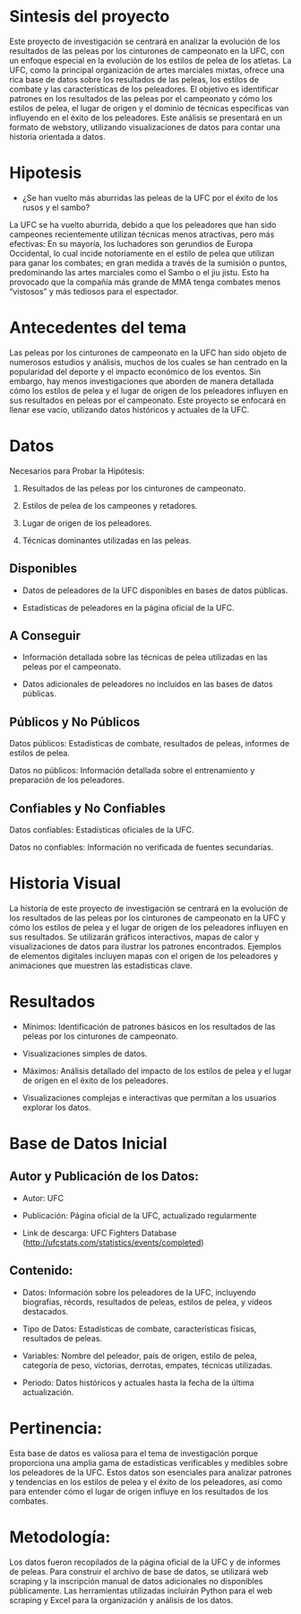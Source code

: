 # Sintesis del proyecto
Este proyecto de investigación se centrará en analizar la evolución de los resultados de las peleas por los cinturones de campeonato en la UFC, con un enfoque especial en la evolución de los estilos de pelea de los atletas. La UFC, como la principal organización de artes marciales mixtas, ofrece una rica base de datos sobre los resultados de las peleas, los estilos de combate y las características de los peleadores. El objetivo es identificar patrones en los resultados de las peleas por el campeonato y cómo los estilos de pelea, el lugar de origen y el dominio de técnicas específicas van influyendo en el éxito de los peleadores. Este análisis se presentará en un formato de webstory, utilizando visualizaciones de datos para contar una historia orientada a datos.  
# Hipotesis
- ¿Se han vuelto más aburridas las peleas de la UFC por el éxito de los rusos y el sambo? 

La UFC se ha vuelto aburrida, debido a que los peleadores que han sido campeones recientemente utilizan técnicas menos atractivas, pero más efectivas: En su mayoría, los luchadores son gerundios de Europa Occidental, lo cual incide notoriamente en el estilo de pelea que utilizan para ganar los combates; en gran medida a través de la sumisión o puntos, predominando las artes marciales como el Sambo o el jiu jistu. Esto ha provocado que la compañía más grande de MMA tenga combates menos “vistosos” y más tediosos para el espectador. 

# Antecedentes del tema
Las peleas por los cinturones de campeonato en la UFC han sido objeto de numerosos estudios y análisis, muchos de los cuales se han centrado en la popularidad del deporte y el impacto económico de los eventos. Sin embargo, hay menos investigaciones que aborden de manera detallada cómo los estilos de pelea y el lugar de origen de los peleadores influyen en sus resultados en peleas por el campeonato. Este proyecto se enfocará en llenar ese vacío, utilizando datos históricos y actuales de la UFC.  

# Datos  
Necesarios para Probar la Hipótesis: 

1. Resultados de las peleas por los cinturones de campeonato.  

2. Estilos de pelea de los campeones y retadores.  

3. Lugar de origen de los peleadores.  

4. Técnicas dominantes utilizadas en las peleas.  

## Disponibles  

- Datos de peleadores de la UFC disponibles en bases de datos públicas. 

- Estadísticas de peleadores en la página oficial de la UFC.

## A Conseguir 

- Información detallada sobre las técnicas de pelea utilizadas en las peleas por el campeonato. 

- Datos adicionales de peleadores no incluidos en las bases de datos públicas.  

## Públicos y No Públicos 

Datos públicos: Estadísticas de combate, resultados de peleas, informes de estilos de pelea.

Datos no públicos: Información detallada sobre el entrenamiento y preparación de los peleadores.  

## Confiables y No Confiables  

Datos confiables: Estadísticas oficiales de la UFC.  

Datos no confiables: Información no verificada de fuentes secundarias.  

# Historia Visual  

La historia de este proyecto de investigación se centrará en la evolución de los resultados de las peleas por los cinturones de campeonato en la UFC y cómo los estilos de pelea y el lugar de origen de los peleadores influyen en sus resultados. Se utilizarán gráficos interactivos, mapas de calor y visualizaciones de datos para ilustrar los patrones encontrados. Ejemplos de elementos digitales incluyen mapas con el origen de los peleadores y animaciones que muestren las estadísticas clave.  

# Resultados  

- Mínimos: Identificación de patrones básicos en los resultados de las peleas por los cinturones de campeonato.  

- Visualizaciones simples de datos.  

- Máximos: Análisis detallado del impacto de los estilos de pelea y el lugar de origen en el éxito de los peleadores.  

- Visualizaciones complejas e interactivas que permitan a los usuarios explorar los datos.

# Base de Datos Inicial 
## Autor y Publicación de los Datos: 

- Autor: UFC 

- Publicación: Página oficial de la UFC, actualizado regularmente 

- Link de descarga: UFC Fighters Database (http://ufcstats.com/statistics/events/completed) 

## Contenido: 

- Datos: Información sobre los peleadores de la UFC, incluyendo biografías, récords, resultados de peleas, estilos de pelea, y videos destacados. 

- Tipo de Datos: Estadísticas de combate, características físicas, resultados de peleas. 

- Variables: Nombre del peleador, país de origen, estilo de pelea, categoría de peso, victorias, derrotas, empates, técnicas utilizadas. 

- Periodo: Datos históricos y actuales hasta la fecha de la última actualización. 

# Pertinencia:
 Esta base de datos es valiosa para el tema de investigación porque proporciona una amplia gama de estadísticas verificables y medibles sobre los peleadores de la UFC. Estos datos son esenciales para analizar patrones y tendencias en los estilos de pelea y el éxito de los peleadores, así como para entender cómo el lugar de origen influye en los resultados de los combates. 

# Metodología: 
Los datos fueron recopilados de la página oficial de la UFC y de informes de peleas. Para construir el archivo de base de datos, se utilizará web scraping y la inscripción manual de datos adicionales no disponibles públicamente. Las herramientas utilizadas incluirán Python para el web scraping y Excel para la organización y análisis de los datos. 